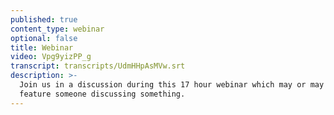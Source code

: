 ```yaml
---
published: true
content_type: webinar
optional: false
title: Webinar
video: Vpg9yizPP_g
transcript: transcripts/UdmHHpAsMVw.srt
description: >-
  Join us in a discussion during this 17 hour webinar which may or may not
  feature someone discussing something.
---
```

